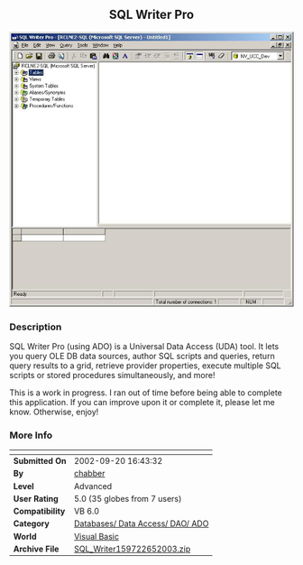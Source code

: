 ﻿<div align="center">

## SQL Writer Pro

<img src="PIC200365131228486.jpg">
</div>

### Description

SQL Writer Pro (using ADO) is a Universal Data Access (UDA) tool. It lets you query OLE DB data sources, author SQL scripts and queries, return query results to a grid, retrieve provider properties, execute multiple SQL scripts or stored procedures simultaneously, and more!

This is a work in progress. I ran out of time before being able to complete this application. If you can improve upon it or complete it, please let me know. Otherwise, enjoy!
 
### More Info
 


<span>             |<span>
---                |---
**Submitted On**   |2002-09-20 16:43:32
**By**             |[chabber](https://github.com/Planet-Source-Code/PSCIndex/blob/master/ByAuthor/chabber.md)
**Level**          |Advanced
**User Rating**    |5.0 (35 globes from 7 users)
**Compatibility**  |VB 6\.0
**Category**       |[Databases/ Data Access/ DAO/ ADO](https://github.com/Planet-Source-Code/PSCIndex/blob/master/ByCategory/databases-data-access-dao-ado__1-6.md)
**World**          |[Visual Basic](https://github.com/Planet-Source-Code/PSCIndex/blob/master/ByWorld/visual-basic.md)
**Archive File**   |[SQL\_Writer159722652003\.zip](https://github.com/Planet-Source-Code/chabber-sql-writer-pro__1-45981/archive/master.zip)








